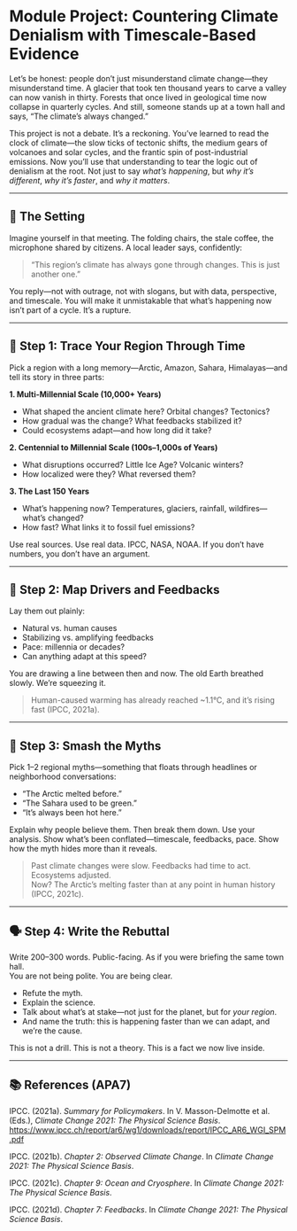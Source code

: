 # Module Project: Countering Climate Denialism with Timescale-Based Evidence

Let’s be honest: people don’t just misunderstand climate change—they misunderstand time. A glacier that took ten thousand years to carve a valley can now vanish in thirty. Forests that once lived in geological time now collapse in quarterly cycles. And still, someone stands up at a town hall and says, “The climate’s always changed.”

This project is not a debate. It’s a reckoning. You’ve learned to read the clock of climate—the slow ticks of tectonic shifts, the medium gears of volcanoes and solar cycles, and the frantic spin of post-industrial emissions. Now you’ll use that understanding to tear the logic out of denialism at the root. Not just to say *what’s happening*, but *why it’s different*, *why it’s faster*, and *why it matters*.

---

## 📍 The Setting

Imagine yourself in that meeting. The folding chairs, the stale coffee, the microphone shared by citizens. A local leader says, confidently:

> “This region’s climate has always gone through changes. This is just another one.”

You reply—not with outrage, not with slogans, but with data, perspective, and timescale. You will make it unmistakable that what’s happening now isn’t part of a cycle. It’s a rupture.

---

## 🔎 Step 1: Trace Your Region Through Time

Pick a region with a long memory—Arctic, Amazon, Sahara, Himalayas—and tell its story in three parts:

**1. Multi-Millennial Scale (10,000+ Years)**  
- What shaped the ancient climate here? Orbital changes? Tectonics?  
- How gradual was the change? What feedbacks stabilized it?  
- Could ecosystems adapt—and how long did it take?

**2. Centennial to Millennial Scale (100s–1,000s of Years)**  
- What disruptions occurred? Little Ice Age? Volcanic winters?  
- How localized were they? What reversed them?

**3. The Last 150 Years**  
- What’s happening now? Temperatures, glaciers, rainfall, wildfires—what’s changed?  
- How fast? What links it to fossil fuel emissions?

Use real sources. Use real data. IPCC, NASA, NOAA. If you don’t have numbers, you don’t have an argument.

---

## 🔄 Step 2: Map Drivers and Feedbacks

Lay them out plainly:
- Natural vs. human causes
- Stabilizing vs. amplifying feedbacks
- Pace: millennia or decades?
- Can anything adapt at this speed?

You are drawing a line between then and now. The old Earth breathed slowly. We’re squeezing it.

> Human-caused warming has already reached ~1.1°C, and it’s rising fast (IPCC, 2021a).

---

## 🧩 Step 3: Smash the Myths

Pick 1–2 regional myths—something that floats through headlines or neighborhood conversations:
- “The Arctic melted before.”
- “The Sahara used to be green.”
- “It’s always been hot here.”

Explain why people believe them. Then break them down. Use your analysis. Show what’s been conflated—timescale, feedbacks, pace. Show how the myth hides more than it reveals.

> Past climate changes were slow. Feedbacks had time to act. Ecosystems adjusted.  
> Now? The Arctic’s melting faster than at any point in human history (IPCC, 2021c).

---

## 🗣️ Step 4: Write the Rebuttal

Write 200–300 words. Public-facing. As if you were briefing the same town hall.  
You are not being polite. You are being clear.

- Refute the myth.
- Explain the science.
- Talk about what’s at stake—not just for the planet, but for *your region*.
- And name the truth: this is happening faster than we can adapt, and we’re the cause.

This is not a drill. This is not a theory. This is a fact we now live inside.

---

## 📚 References (APA7)

IPCC. (2021a). *Summary for Policymakers*. In V. Masson-Delmotte et al. (Eds.), *Climate Change 2021: The Physical Science Basis*. https://www.ipcc.ch/report/ar6/wg1/downloads/report/IPCC_AR6_WGI_SPM.pdf

IPCC. (2021b). *Chapter 2: Observed Climate Change*. In *Climate Change 2021: The Physical Science Basis*.

IPCC. (2021c). *Chapter 9: Ocean and Cryosphere*. In *Climate Change 2021: The Physical Science Basis*.

IPCC. (2021d). *Chapter 7: Feedbacks*. In *Climate Change 2021: The Physical Science Basis*.
